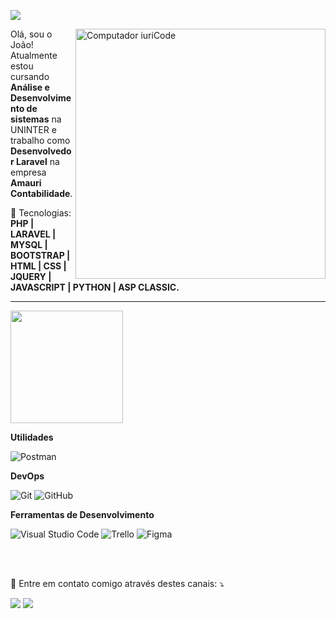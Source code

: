
![](https://komarev.com/ghpvc/?username=jpedrols&color=006bed)

<img src="https://raw.githubusercontent.com/MicaelliMedeiros/micaellimedeiros/master/image/computer-illustration.png" min-width="400px" max-width="400px" width="400px" align="right" alt="Computador iuriCode">

<p align="left"> 
  Olá, sou o João! <br>
  Atualmente estou cursando <strong>Análise e Desenvolvimento de sistemas</strong> na UNINTER e trabalho como <strong>Desenvolvedor Laravel</strong> na empresa <strong>Amauri Contabilidade</strong>.
</p>

<p align="left">
  🤖 Tecnologias: <strong>PHP | LARAVEL | MYSQL | BOOTSTRAP | HTML | CSS | JQUERY | JAVASCRIPT | PYTHON | ASP CLASSIC.</strong>
</p>

<hr>

<a href="https://github.com/jpedrols" align="right">
  <img height="180em" src="https://github-readme-stats.vercel.app/api?username=jpedrols&theme=dracula&show_icons=true" />
</a>

**Utilidades**

  ![Postman](https://img.shields.io/badge/-Postman-333333?style=flat&logo=postman)

**DevOps**

  ![Git](https://img.shields.io/badge/-Git-333333?style=flat&logo=git)
  ![GitHub](https://img.shields.io/badge/-GitHub-333333?style=flat&logo=github)

**Ferramentas de Desenvolvimento**

  ![Visual Studio Code](https://img.shields.io/badge/-Visual%20Studio%20Code-333333?style=flat&logo=visual-studio-code&logoColor=007ACC)
  ![Trello](https://img.shields.io/badge/-Trello-333333?style=flat&logo=trello&logoColor=007ACC)
  ![Figma](https://img.shields.io/badge/-Figma-333333?style=flat&logo=figma&logoColor=007ACC)

<br/>
<br/>

<p align="left">
  💌 Entre em contato comigo através destes canais: ⤵️
</p>

<p align="left">
  <a href="https://www.linkedin.com/in/joao-pedro-lopes-souza/" alt="Linkedin" target="_blank">
  <img src="https://img.shields.io/badge/-Linkedin-0e76a8?style=flat-square&logo=Linkedin&logoColor=white&link=LINK-DO-SEU-LINKEDIN" /></a>

  <a href="https://api.whatsapp.com/send?phone=035997709339" alt="WhatsApp" target="_blank">
  <img src="https://img.shields.io/badge/-WhatsApp-25d366?style=flat-square&labelColor=25d366&logo=whatsapp&logoColor=white&link=API-DO-SEU-WHATSAPP"/></a>
</p>  
